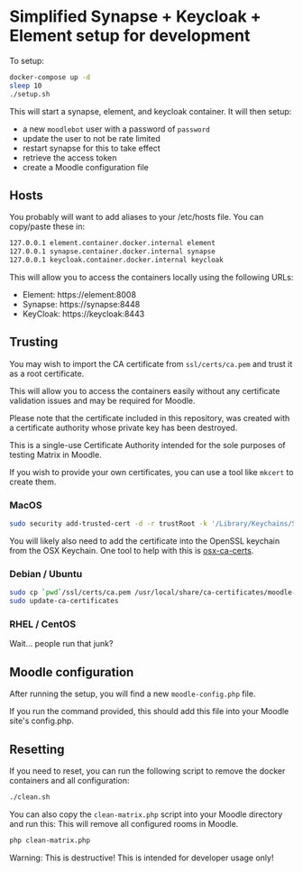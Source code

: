 # Simplified Synapse + Keycloak + Element setup for development

To setup:

```sh
docker-compose up -d
sleep 10
./setup.sh
```

This will start a synapse, element, and keycloak container. It will then setup:

- a new `moodlebot` user with a password of `password`
- update the user to not be rate limited
- restart synapse for this to take effect
- retrieve the access token
- create a Moodle configuration file

## Hosts

You probably will want to add aliases to your /etc/hosts file. You can copy/paste these in:

```sh
127.0.0.1 element.container.docker.internal element
127.0.0.1 synapse.container.docker.internal synapse
127.0.0.1 keycloak.container.docker.internal keycloak
```

This will allow you to access the containers locally using the following URLs:

- Element: https://element:8008
- Synapse: https://synapse:8448
- KeyCloak: https://keycloak:8443

## Trusting

You may wish to import the CA certificate from `ssl/certs/ca.pem` and trust it as a root certificate.

This will allow you to access the containers easily without any certificate validation issues and may be required for Moodle.

Please note that the certificate included in this repository, was created with a certificate authority whose private key has been destroyed.

This is a single-use Certificate Authority intended for the sole purposes of testing Matrix in Moodle.

If you wish to provide your own certificates, you can use a tool like `mkcert` to create them.

### MacOS

```sh
sudo security add-trusted-cert -d -r trustRoot -k '/Library/Keychains/System.keychain' `pwd`/ssl/certs/ca.pem
```

You will likely also need to add the certificate into the OpenSSL keychain from the OSX Keychain. One tool to help with this is [osx-ca-certs](https://github.com/raggi/openssl-osx-ca).

### Debian / Ubuntu

```sh
sudo cp `pwd`/ssl/certs/ca.pem /usr/local/share/ca-certificates/moodle-synapse-containers-ca.crt
sudo update-ca-certificates
```

### RHEL / CentOS

Wait... people run that junk?

## Moodle configuration

After running the setup, you will find a new `moodle-config.php` file.

If you run the command provided, this should add this file into your Moodle site's config.php.

## Resetting

If you need to reset, you can run the following script to remove the docker containers and all configuration:

```sh
./clean.sh
```

You can also copy the `clean-matrix.php` script into your Moodle directory and run this:
This will remove all configured rooms in Moodle.

```sh
php clean-matrix.php
```

Warning: This is destructive! This is intended for developer usage only!
